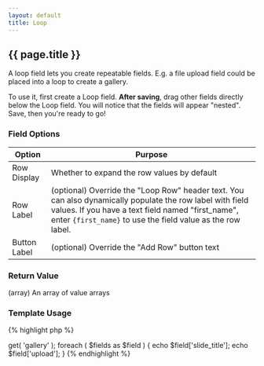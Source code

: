 ```yaml
---
layout: default
title: Loop
---
```


## {{ page.title }}

A loop field lets you create repeatable fields. E.g. a file upload field could be placed into a loop to create a gallery.

To use it, first create a Loop field. **After saving**, drag other fields directly below the Loop field. You will notice that the fields will appear "nested". Save, then you're ready to go!

### Field Options

| Option | Purpose |
|--------|---------|
| Row Display | Whether to expand the row values by default |
| Row Label | (optional) Override the "Loop Row" header text. You can also dynamically populate the row label with field values. If you have a text field named "first_name", enter `{first_name}` to use the field value as the row label. |
| Button Label | (optional) Override the "Add Row" button text |

### Return Value

(array) An array of value arrays

### Template Usage

{% highlight php %}
<?php
/*
    A loop field named "gallery" with sub-fields "slide_title" and "upload"
    Loop fields return an associative array containing *ALL* sub-fields and their values
    NOTE: Values of sub-loop fields are returned when using get() on the parent loop!
*/
$fields = CFS()->get( 'gallery' );
foreach ( $fields as $field ) {
    echo $field['slide_title'];
    echo $field['upload'];
}
{% endhighlight %}
